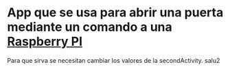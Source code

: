 # App que se usa para abrir una puerta mediante un comando a una [Raspberry PI](https://www.raspberrypi.org/)
Para que sirva se necesitan cambiar los valores de la secondActivity.
salu2
